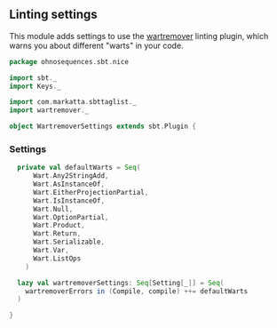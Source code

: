 ## Linting settings

This module adds settings to use the [wartremover](https://github.com/typelevel/wartremover) 
linting plugin, which warns you about different "warts" in your code.


```scala
package ohnosequences.sbt.nice

import sbt._
import Keys._

import com.markatta.sbttaglist._
import wartremover._

object WartremoverSettings extends sbt.Plugin {
```

### Settings

```scala
  private val defaultWarts = Seq(
      Wart.Any2StringAdd,
      Wart.AsInstanceOf,
      Wart.EitherProjectionPartial,
      Wart.IsInstanceOf,
      Wart.Null,
      Wart.OptionPartial,
      Wart.Product,
      Wart.Return,
      Wart.Serializable,
      Wart.Var,
      Wart.ListOps
    )

  lazy val wartremoverSettings: Seq[Setting[_]] = Seq(
    wartremoverErrors in (Compile, compile) ++= defaultWarts
  )

}

```




[main/scala/AssemblySettings.scala]: AssemblySettings.scala.md
[main/scala/DocumentationSettings.scala]: DocumentationSettings.scala.md
[main/scala/JavaSettings.scala]: JavaSettings.scala.md
[main/scala/MetadataSettings.scala]: MetadataSettings.scala.md
[main/scala/NiceProjectConfigs.scala]: NiceProjectConfigs.scala.md
[main/scala/ReleaseSettings.scala]: ReleaseSettings.scala.md
[main/scala/ResolverSettings.scala]: ResolverSettings.scala.md
[main/scala/ScalaSettings.scala]: ScalaSettings.scala.md
[main/scala/TagListSettings.scala]: TagListSettings.scala.md
[main/scala/WartremoverSettings.scala]: WartremoverSettings.scala.md